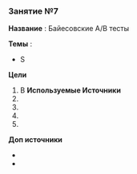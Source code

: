 ### Занятие №7

**Название** : Байесовские A/B тесты

**Темы** : 
  * S 
     
  **Цели**

  1. В 
**Используемые Источники**
1. []()
2. []()
3. []()
4. []()

**Доп источники**
* []()
* []()


